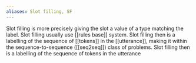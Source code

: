 ```yaml
---
aliases: Slot filling, SF
---
```

Slot filling is more precisely giving the slot a value of a type matching the label.
Slot filling usually use [[rules base]] system.
Slot filling then is a labelling of the sequence of [[tokens]] in the [[utterance]], making it within the sequence-to-sequence ([[seq2seq]]) class of problems. Slot filling then is a labelling of the sequence of tokens in the utterance